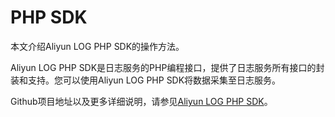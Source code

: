 # PHP SDK

本文介绍Aliyun LOG PHP SDK的操作方法。

Aliyun LOG PHP SDK是日志服务的PHP编程接口，提供了日志服务所有接口的封装和支持。您可以使用Aliyun LOG PHP SDK将数据采集至日志服务。

Github项目地址以及更多详细说明，请参见[Aliyun LOG PHP SDK](https://github.com/aliyun/aliyun-log-php-sdk)。

